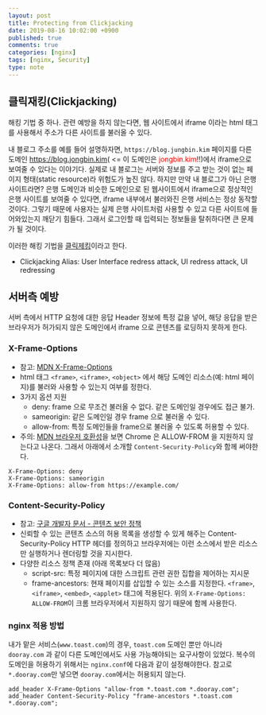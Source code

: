 ```yaml
---
layout: post
title: Protecting from Clickjacking
date: 2019-08-16 10:02:00 +0900
published: true
comments: true
categories: [nginx]
tags: [nginx, Security]
type: note
---
```


## 클릭재킹(Clickjacking)
해킹 기법 중 하나. 관련 예방을 하지 않는다면, 웹 사이트에서 iframe 이라는 html 태그를 사용해서 주소가 다른 사이트를 불러올 수 있다.

내 블로그 주소를 예를 들어 설명하자면, `https://blog.jungbin.kim` 페이지를 다른 도메인 <span style="color:red">https://blog.jongbin.kim</span>( <= 이 도메인은 <span style="color:red">jongbin.kim</span>!!)에서 iframe으로 보여줄 수 있다는 이야기다. 실제로 내 블로그는 서버와 정보를 주고 받는 것이 없는 페이지 형태(static resource)라 위험도가 높진 않다. 하지만 만약 내 블로그가 아닌 은행 사이트라면? 은행 도메인과 비슷한 도메인으로 된 웹사이트에서 iframe으로 정상적인 은행 사이트를 보여줄 수 있다면, iframe 내부에서 불러와진 은행 서비스는 정상 동작할 것이다. 그렇기 때문에 사용자는 실제 은행 사이트처럼 사용할 수 있고 다른 사이트에 들어와있는지 깨닫기 힘들다. 그래서 로그인할 때 입력되는 정보들을 탈취하다면 큰 문제가 될 것이다. 

이러한 해킹 기법을 [클릭제킹](https://ko.wikipedia.org/wiki/%ED%81%B4%EB%A6%AD%EC%9E%AC%ED%82%B9)이라고 한다.

- Clickjacking Alias: User Interface redress attack, UI redress attack, UI redressing

## 서버측 예방 

서버 측에서 HTTP 요청에 대한 응답 Header 정보에 특정 값을 넣어, 해당 응답을 받은 브라우저가 허가되지 않은 도메인에서 iframe 으로 콘텐츠를 로딩하지 못하게 한다. 

### X-Frame-Options

- 참고: [MDN X-Frame-Options](https://developer.mozilla.org/ko/docs/Web/HTTP/Headers/X-Frame-Options)
- html 태그 `<frame>`, `<iframe>`, `<object>` 에서 해당 도메인 리소스(예: html 페이지)를 불러와 사용할 수 있는지 여부를 정한다.
- 3가지 옵션 지원
  - deny: frame 으로 무조건 불러올 수 없다. 같은 도메인일 경우에도 접근 불가.
  - sameorigin: 같은 도메인일 경우 frame 으로 불러올 수 있다.
  - allow-from: 특정 도메인들을 frame으로 불러올 수 있도록 허용할 수 있다.
- 주의: [MDN 브라우저 호환성](https://developer.mozilla.org/ko/docs/Web/HTTP/Headers/X-Frame-Options#Browser_compatibility)을 보면 Chrome 은 ALLOW-FROM 을 지원하지 않는다고 나온다. 그래서 아래에서 소개할 `Content-Security-Policy`와 함께 써야한다.

```
X-Frame-Options: deny 
X-Frame-Options: sameorigin
X-Frame-Options: allow-from https://example.com/
```

### Content-Security-Policy

- 참고: [구글 개발자 문서 - 콘텐츠 보안 정책](https://developers.google.com/web/fundamentals/security/csp/?hl=ko)
- 신뢰할 수 있는 콘텐츠 소스의 허용 목록을 생성할 수 있게 해주는 Content-Security-Policy HTTP 헤더를 정의하고 브라우저에는 이런 소스에서 받은 리소스만 실행하거나 렌더링할 것을 지시한다. 
- 다양한 리소스 정책 존재 (아래 목록보다 더 많음)
  - script-src: 특정 페이지에 대한 스크립트 관련 권한 집합을 제어하는 지시문
  - frame-ancestors: 현재 페이지를 삽입할 수 있는 소스를 지정한다. `<frame>`, `<iframe>`, `<embed>`, `<applet>` 태그에 적용된다. 위의 `X-Frame-Options: ALLOW-FROM`이 크롬 브라우저에서 지원하지 않기 때문에 함께 사용한다.

### nginx 적용 방법

내가 맡은 서비스(`www.toast.com`)의 경우, `toast.com` 도메인 뿐만 아니라 `dooray.com` 과 같이 다른 도메인에서도 사용 가능해야되는 요구사항이 있었다. 복수의 도메인을 허용하기 위해서는 `nginx.conf`에 다음과 같이 설정해야한다. 참고로 `*.dooray.com`만 넣으면 `dooray.com`에서는 허용되지 않는다.

```
add_header X-Frame-Options "allow-from *.toast.com *.dooray.com";
add_header Content-Security-Policy "frame-ancestors *.toast.com *.dooray.com";
```
